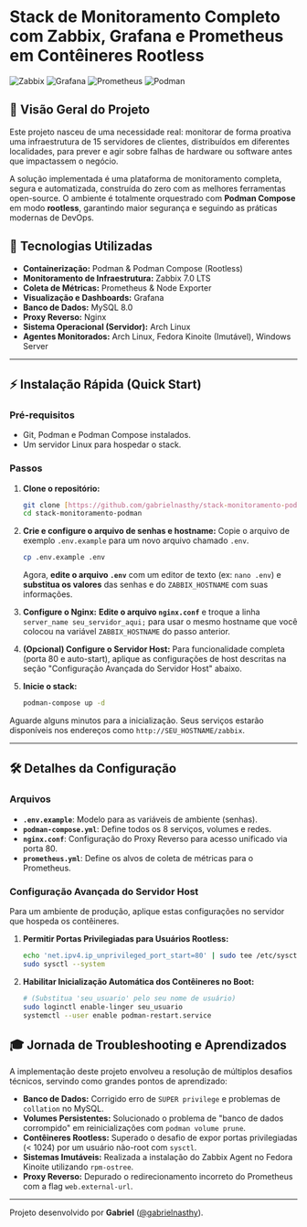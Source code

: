 # Stack de Monitoramento Completo com Zabbix, Grafana e Prometheus em Contêineres Rootless

![Zabbix](https://img.shields.io/badge/Zabbix-7.0_LTS-D40000?style=for-the-badge&logo=zabbix) ![Grafana](https://img.shields.io/badge/Grafana-11.1-F46800?style=for-the-badge&logo=grafana) ![Prometheus](https://img.shields.io/badge/Prometheus-v2-E6522C?style=for-the-badge&logo=prometheus) ![Podman](https://img.shields.io/badge/Podman-Rootless-8A2BE2?style=for-the-badge&logo=podman)

## 📖 Visão Geral do Projeto
Este projeto nasceu de uma necessidade real: monitorar de forma proativa uma infraestrutura de 15 servidores de clientes, distribuídos em diferentes localidades, para prever e agir sobre falhas de hardware ou software antes que impactassem o negócio.

A solução implementada é uma plataforma de monitoramento completa, segura e automatizada, construída do zero com as melhores ferramentas open-source. O ambiente é totalmente orquestrado com **Podman Compose** em modo **rootless**, garantindo maior segurança e seguindo as práticas modernas de DevOps.

## 🚀 Tecnologias Utilizadas
* **Containerização:** Podman & Podman Compose (Rootless)
* **Monitoramento de Infraestrutura:** Zabbix 7.0 LTS
* **Coleta de Métricas:** Prometheus & Node Exporter
* **Visualização e Dashboards:** Grafana
* **Banco de Dados:** MySQL 8.0
* **Proxy Reverso:** Nginx
* **Sistema Operacional (Servidor):** Arch Linux
* **Agentes Monitorados:** Arch Linux, Fedora Kinoite (Imutável), Windows Server

---

## ⚡ Instalação Rápida (Quick Start)

### Pré-requisitos
* Git, Podman e Podman Compose instalados.
* Um servidor Linux para hospedar o stack.

### Passos
1.  **Clone o repositório:**
    ```bash
    git clone [https://github.com/gabrielnasthy/stack-monitoramento-podman.git](https://github.com/gabrielnasthy/stack-monitoramento-podman.git)
    cd stack-monitoramento-podman
    ```

2.  **Crie e configure o arquivo de senhas e hostname:**
    Copie o arquivo de exemplo `.env.example` para um novo arquivo chamado `.env`.
    ```bash
    cp .env.example .env
    ```
    Agora, **edite o arquivo `.env`** com um editor de texto (ex: `nano .env`) e **substitua os valores** das senhas e do `ZABBIX_HOSTNAME` com suas informações.

3.  **Configure o Nginx:**
    **Edite o arquivo `nginx.conf`** e troque a linha `server_name seu_servidor_aqui;` para usar o mesmo hostname que você colocou na variável `ZABBIX_HOSTNAME` do passo anterior.

4.  **(Opcional) Configure o Servidor Host:**
    Para funcionalidade completa (porta 80 e auto-start), aplique as configurações de host descritas na seção "Configuração Avançada do Servidor Host" abaixo.

5.  **Inicie o stack:**
    ```bash
    podman-compose up -d
    ```
Aguarde alguns minutos para a inicialização. Seus serviços estarão disponíveis nos endereços como `http://SEU_HOSTNAME/zabbix`.

---

## 🛠️ Detalhes da Configuração

### Arquivos
* **`.env.example`**: Modelo para as variáveis de ambiente (senhas).
* **`podman-compose.yml`**: Define todos os 8 serviços, volumes e redes.
* **`nginx.conf`**: Configuração do Proxy Reverso para acesso unificado via porta 80.
* **`prometheus.yml`**: Define os alvos de coleta de métricas para o Prometheus.

### Configuração Avançada do Servidor Host
Para um ambiente de produção, aplique estas configurações no servidor que hospeda os contêineres.

1.  **Permitir Portas Privilegiadas para Usuários Rootless:**
    ```bash
    echo 'net.ipv4.ip_unprivileged_port_start=80' | sudo tee /etc/sysctl.d/99-podman-ports.conf
    sudo sysctl --system
    ```

2.  **Habilitar Inicialização Automática dos Contêineres no Boot:**
    ```bash
    # (Substitua 'seu_usuario' pelo seu nome de usuário)
    sudo loginctl enable-linger seu_usuario
    systemctl --user enable podman-restart.service
    ```

## 🎓 Jornada de Troubleshooting e Aprendizados
A implementação deste projeto envolveu a resolução de múltiplos desafios técnicos, servindo como grandes pontos de aprendizado:
* **Banco de Dados:** Corrigido erro de `SUPER privilege` e problemas de `collation` no MySQL.
* **Volumes Persistentes:** Solucionado o problema de "banco de dados corrompido" em reinicializações com `podman volume prune`.
* **Contêineres Rootless:** Superado o desafio de expor portas privilegiadas (< 1024) por um usuário não-root com `sysctl`.
* **Sistemas Imutáveis:** Realizada a instalação do Zabbix Agent no Fedora Kinoite utilizando `rpm-ostree`.
* **Proxy Reverso:** Depurado o redirecionamento incorreto do Prometheus com a flag `web.external-url`.

---
Projeto desenvolvido por **Gabriel** ([@gabrielnasthy](https://github.com/gabrielnasthy)).
